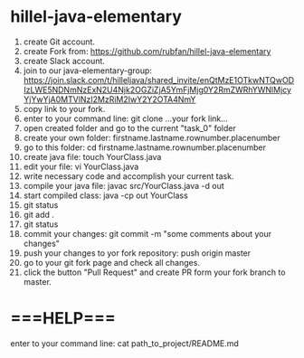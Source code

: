 # hillel-java-elementary

1) create Git account.
2) create Fork from: https://github.com/rubfan/hillel-java-elementary
3) create Slack account.
4) join to our java-elementary-group: https://join.slack.com/t/hilleljava/shared_invite/enQtMzE1OTkwNTQwODIzLWE5NDNmNzExN2U4Njk2OGZiZjA5YmFjMjg0Y2RmZWRhYWNlMjcyYjYwYjA0MTVlNzI2MzRiM2IwY2Y2OTA4NmY
5) copy link to your fork.
6) enter to your command line: git clone ...your fork link...
7) open created folder and go to the current "task_0" folder
8) create your own folder: firstname.lastname.rownumber.placenumber
9) go to this folder: cd firstname.lastname.rownumber.placenumber
10) create java file: touch YourClass.java
11) edit your file: vi YourClass.java
12) write necessary code and accomplish your current task.
13) compile your java file: javac src/YourClass.java -d out
14) start compiled class: java -cp out YourClass
15) git status
16) git add .
17) git status
18) commit your changes: git commit -m "some comments about your changes"
19) push your changes to yor fork repository: push origin master
20) go to your git fork page and check all changes.
21) click the button "Pull Request" and create PR form your fork branch to master.

# ===HELP===
enter to your command line: cat path_to_project/README.md
